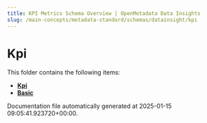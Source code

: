 ```yaml
---
title: KPI Metrics Schema Overview | OpenMetadata Data Insights
slug: /main-concepts/metadata-standard/schemas/datainsight/kpi
---
```


# Kpi

This folder contains the following items:

- [**Kpi**](/main-concepts/metadata-standard/schemas/datainsight/kpi/kpi)
- [**Basic**](/main-concepts/metadata-standard/schemas/datainsight/kpi/basic)


Documentation file automatically generated at 2025-01-15 09:05:41.923720+00:00.
